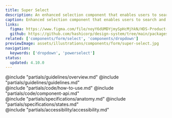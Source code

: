 ```yaml
---
title: Super Select
description: An enhanced selection component that enables users to search and select items from a list of options and supports flexible custom content.
caption: Enhanced selection component that enables users to search and select items from a list.
links:
  figma: https://www.figma.com/file/noyY6dUMDYjmySpHcMjhkN/HDS-Product---Components?type=design&node-id=55732%3A13611&mode=design&t=OdKVlFNX52MtU0FA-1
  github: https://github.com/hashicorp/design-system/tree/main/packages/components/src/components/hds/form/super-select
related: ['components/form/select', 'components/dropdown']
previewImage: assets/illustrations/components/form/super-select.jpg
navigation:
  keywords: ['dropdown', 'powerselect']
status:
  updated: 4.10.0
---
```


<section data-tab="Guidelines">
  @include "partials/guidelines/overview.md"
  @include "partials/guidelines/guidelines.md"
</section>

<section data-tab="Code">
  @include "partials/code/how-to-use.md"
  @include "partials/code/component-api.md"
</section>

<section data-tab="Specifications">
  @include "partials/specifications/anatomy.md"
  @include "partials/specifications/states.md"
</section>

<section data-tab="Accessibility">
  @include "partials/accessibility/accessibility.md"
</section>

